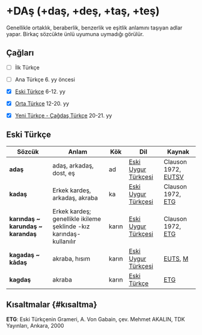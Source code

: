 # +DAş (+daş, +deş, +taş, +teş)

Genellikle ortaklık, beraberlik, benzerlik ve eşitlik anlamını taşıyan adlar yapar. Birkaç sözcükte ünlü uyumuna uymadığı görülür.

## Çağları

- [ ] İlk Türkçe
- [ ] Ana Türkçe 6. yy öncesi
- [x] [Eski Türkçe] 6-12. yy
- [x] [Orta Türkçe] 12-20. yy
- [x] [Yeni Türkçe - Çağdaş Türkçe] 20-21. yy


## Eski Türkçe


| Sözcük | Anlam | Kök | Dil | Kaynak |
|--------|-------|-----|-----|--------|
| **adaş** | adaş, arkadaş, dost, eş | ad | [Eski Uygur Türkçesi] | Clauson 1972, [EUTSV] |
| **kadaş** | Erkek kardeş, arkadaş, akraba | ka | [Eski Uygur Türkçesi] | Clauson 1972, [ETG] |
| **karındaş ~ karundaş ~ karandaş** | Erkek kardeş; genellikle ikileme şeklinde -kız karındaş- kullanılır | karın | [Eski Uygur Türkçesi] | Clauson 1972, [ETG] |
| **kagadaş ~ kādaş** | akraba, hısım | karın | [Eski Uygur Türkçesi] | [EUTS], [M] |
| **kagdaş** | akraba | karın | [Eski Türkçe] | [ETG] |

## Kısaltmalar {#kısaltma}

**ETG**: Eski Türkçenin Grameri, A. Von Gabain, çev. Mehmet AKALIN, TDK Yayınları, Ankara, 2000


[Eski Türkçe]: <#>
[Orta Türkçe]: <#>
[Yeni Türkçe - Çağdaş Türkçe]: <#>
[Eski Uygur Türkçesi]: <#>
[Clauson 1972, EUTSV]: <#>

[ETG]: # "Eski Türkçenin Grameri, A. Von Gabain, çev. Mehmet AKALIN, TDK Yayınları, Ankara, 2000"
[EUTS]: # "Eski Uygur Türkçesi Sözlüğü, Ahmet CAFEROĞLU, 3. Baskı, Enderun Kitabevi, İstanbul, 1993" 
[EUTSV]: # "Eski Uygur Türkçesi Söz Varlığı, İsmail DOĞAN, Zerrin USTA, Altınpost Yayınları, Ankara, 2014"
[M]: # "Şinasi TEKİN, Maytrısimit, Burkancıların Mehdîsi Maitreya ile Buluşma Uygurca İptidaî Bir Dram, Uygurca Metinler II., Atatürk Üniversitesi Yayınları, Sevinç Matbaası, Ankara, 1976"


